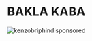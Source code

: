 # BAKLA KABA

<img src="https://github.com/EstiloElton/test2.github.io/blob/main/image.png?raw=true" alt="kenzobriphindisponsored">
